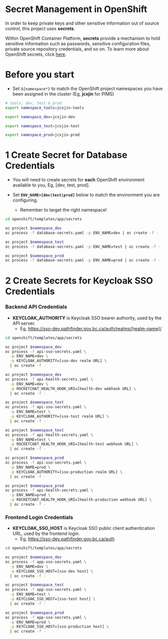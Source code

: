 # Secret Management in OpenShift

In order to keep private keys and other sensitive information out of source control, this project uses **secrets**.

Within OpenShift Container Platform, **secrets** provide a mechanism to hold sensitive information such as passwords, sensitive configuration files, private source repository credentials, and so on. To learn more about OpenShift secrets, click [here](https://docs.openshift.com/container-platform/3.11/dev_guide/secrets.html#secrets-examples).

# Before you start

* Set `${namespace*}` to match the OpenShift project namespaces you have been assigned in the cluster (Eg, **jcxjin** for PIMS)

```bash
# tools, dev, test & prod
export namespace_tools=jcxjin-tools

export namespace_dev=jcxjin-dev

export namespace_test=jcxjin-test

export namespace_prod=jcxjin-prod
```

# 1 Create Secret for Database Credentials

* You will need to create secrets for **each** OpenShift environment available to you, Eg, [dev, test, prod].

* Set **`ENV_NAME=[dev|test|prod]`** below to match the environment you are configuring. 
  * Remember to target the right namespace!

```bash
cd openshift/templates/app/secrets

oc project $namespace_dev
oc process -f database-secrets.yaml -p ENV_NAME=dev | oc create -f -

oc project $namespace_test
oc process -f database-secrets.yaml -p ENV_NAME=test | oc create -f -

oc project $namespace_prod
oc process -f database-secrets.yaml -p ENV_NAME=prod | oc create -f -
```

# 2 Create Secrets for Keycloak SSO Credentials

### Backend API Credentials

* **KEYCLOAK_AUTHORITY** is Keycloak SSO bearer authority, used by the API server. 
  * Eg, https://sso-dev.pathfinder.gov.bc.ca/auth/realms/[realm-name]/

```bash
cd openshift/templates/app/secrets

oc project $namespace_dev
oc process -f api-sso-secrets.yaml \
  -p ENV_NAME=dev \
  -p KEYCLOAK_AUTHORITY=[sso-dev realm URL] \
  | oc create -f -

oc project $namespace_dev
oc process -f api-health-secrets.yaml \
  -p ENV_NAME=dev \
  -p ROCKETCHAT_HEALTH_HOOK_URI=[health-dev webhook URL] \
  | oc create -f -

oc project $namespace_test
oc process -f api-sso-secrets.yaml \
  -p ENV_NAME=test \
  -p KEYCLOAK_AUTHORITY=[sso-test realm URL] \
  | oc create -f -

oc project $namespace_test
oc process -f api-health-secrets.yaml \
  -p ENV_NAME=test \
  -p ROCKETCHAT_HEALTH_HOOK_URI=[health-test webhook URL] \
  | oc create -f -

oc project $namespace_prod
oc process -f api-sso-secrets.yaml \
  -p ENV_NAME=prod \
  -p KEYCLOAK_AUTHORITY=[sso-production realm URL] \
  | oc create -f -

oc project $namespace_prod
oc process -f api-health-secrets.yaml \
  -p ENV_NAME=prod \
  -p ROCKETCHAT_HEALTH_HOOK_URI=[health-production webhook URL] \
  | oc create -f -
```

### Frontend Login Credentials

* **KEYCLOAK_SSO_HOST** is Keycloak SSO public client authentication URL, used by the frontend login. 
  * Eg, https://sso-dev.pathfinder.gov.bc.ca/auth

```bash
cd openshift/templates/app/secrets

oc project $namespace_dev
oc process -f app-sso-secrets.yaml \
  -p ENV_NAME=dev \
  -p KEYCLOAK_SSO_HOST=[sso-dev host] \
  | oc create -f -

oc project $namespace_test
oc process -f app-sso-secrets.yaml \
  -p ENV_NAME=test \
  -p KEYCLOAK_SSO_HOST=[sso-test host] \
  | oc create -f -

oc project $namespace_prod
oc process -f app-sso-secrets.yaml \
  -p ENV_NAME=prod \
  -p KEYCLOAK_SSO_HOST=[sso-production host] \
  | oc create -f -
```
